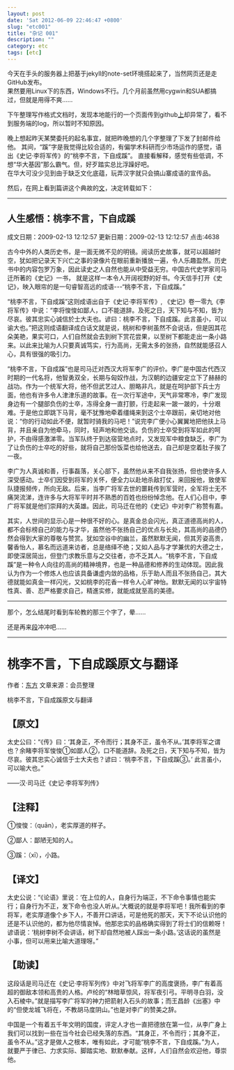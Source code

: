 ```yaml
---
layout: post
date: 'Sat 2012-06-09 22:46:47 +0800'
slug: "etc001"
title: "杂记 001"
description: ""
category: etc
tags: [etc]
---
```


今天在手头的服务器上把基于jekyll的note-set环境搭起来了，当然网页还是走GitHub发布。   
果然要用Linux下的东西，Windows不行。几个月前虽然用cygwin和SUA都搞过，但就是用得不爽……

下午整理写作格式文档时，发现本地能行的一个页面传到github<a href="/pages/HelpLiquid.html">上</a>却异常了，看不到服务端的log，所以暂时不知原因。

晚上想起昨天某樊委托的起名事宜，就把昨晚想的几个字整理了下发了封邮件给他。
其间，“蹊”字是我觉得比较合适的，有偏学术科研而少市场运作的感觉，语出《史记·李将军传》的“桃李不言，下自成蹊”。
直接看解释，感觉有些低调，不想“华大基因”那么霸气。但，好歹踏实总比浮躁好吧。   
在华大可没少见到由于缺乏文化底蕴，玩弄汉字就只会搞山寨成语的宣传品。

然后，在网上看到篇讲这个典故的[文](http://xiaoyao.blog.epochtimes.com/article/show?articleid=6711 "人生感悟：桃李不言，下自成蹊")，决定转载如下：

* * *

人生感悟：桃李不言，下自成蹊
----------------------------
成文日期：2009-02-13 12:12:57    更新日期：2009-02-13 12:12:57   点击:4638

古今中外的人类历史书，是一面无微不见的明镜。阅读历史故事，就可以超越时空，犹如把记录天下兴亡之事的录像片在眼前重新播放一遍，令人乐趣盈然。历史书中的内容包罗万象，因此读史之人自然也能从中受益无穷。中国古代史学家司马迁所著的《史记》一书， 就是这样一本令人开阔视野的好书。今天信手打开《史记》，映入眼帘的是一句睿智高远的成语---“桃李不言，下自成蹊。”

“桃李不言，下自成蹊”这则成语出自于《史记·李将军传》, 《史记》卷一零九《李将军传》中说：“李将悛悛如鄙人，口不能道辞。及死之日，天下知与不知，皆为尽哀。彼其忠实心诚信於士大夫也。谚曰：桃李不言，下自成蹊。此言虽小，可以谕大也。”把这则成语翻译成白话文就是说，桃树和李树虽然不会说话，但是因其花朵美艳，果实可口，人们自然就会去到树下赏花尝果，以至树下都能走出一条小路来。以此来比喻为人只要真诚笃实，行为高尚，无需太多的张扬，自然就能感召人心，具有很强的吸引力。

“桃李不言，下自成蹊”也是司马迁对西汉大将军李广的评价。李广是中国古代西汉时期的一代名将，他智勇双全，长期与匈奴作战，为汉朝的边疆安定立下了赫赫的战功。作为一个统军大将，他不但武艺过人、胆略非凡，就是在呵护部下兵士方面，他也有许多令人津津乐道的故事。在一次行军途中，天气非常寒冷，李广发现身边有一个腿部负伤的士卒，冻得全身一直打颤，行走起来一跛一跛的，十分艰难。于是他立即跳下马背，毫不犹豫地牵着缰绳来到这个士卒跟前，亲切地对他说：“你的行动如此不便，就暂时骑我的马吧！”说完李广便小心翼翼地把他扶上马背，并且亲自为他牵马，同时，轻声地和他交谈。负伤的士卒受到将军如此的呵护，不由得感激涕零。当军队终于到达宿营地点时，又发现军中粮食缺乏，李广为了让负伤的士卒吃的好些，就将自己那份饭菜也给他送去，自己却是空着肚子挨了一夜。

李广为人真诚和善，行事磊落，关心部下，虽然他从来不自我张扬，但也使许多人深受感动。士卒们因受到将军的关怀，便全力以赴地杀敌打仗，来回报他，致使军队捷报频传，所向无敌。后来，当李广将军去世的噩耗传到军营时，全军将士无不痛哭流涕，连许多与大将军平时并不熟悉的百姓也纷纷悼念他。在人们心目中，李广将军就是他们崇拜的大英雄。因此，司马迁在他的《史记》中对李广称赞有嘉。

其实，人世间的显示心是一种很不好的心。是真金总会闪光，真正道德高尚的人，都不会标榜自己的能力与才华，虽然他不张扬自己的优点与长处，其高尚的品德仍然会得到大家的尊敬与赞赏。犹如空谷中的幽兰，虽然默默无闻，但其芳姿高贵，馨香怡人，慕名而远道来访者，总是络绎不绝；又如人品与才学兼优的大德之士，即使深居简出，但登门求教乐意与之交往者，亦不乏其人。“桃李不言，下自成蹊”是一种令人向往的高尚的精神境界，也是一种品德和修养的生动体现。因此我认为作为一个修炼人也应该具备谦虚内敛的品格，乐于助人而且不张扬自己，其大德就能如真金一样闪光，又如桃李的花香一样令人心旷神怡。默默无闻的以宇宙特性真、善、忍严格要求自己，精進实修，就能成就至高的美德。

* * *

那个，怎么结尾时看到车轮教的那三个字了，晕……

还是再来[段](http://www.thn21.com/wen/wai/25544.html "桃李不言，下自成蹊原文与翻译")冲冲吧……

* * *

桃李不言，下自成蹊原文与翻译
============================
作者：[东方](http://www.thn21.com/ShowAuthor.asp?ChannelID=1011&AuthorName=%B6%AB%B7%BD) 文章来源：会员整理

桃李不言，下自成蹊原文与翻译

【原文】
--------
太史公曰：“《传》曰：‘其身正，不令而行；其身不正，虽令不从。’其李将军之谓也？余睹李将军悛悛①如鄙人②，口不能道辞。及死之日，天下知与不知，皆为尽哀。彼其忠实心诚信于士大夫也？谚曰：‘桃李不言，下自成蹊③。’ 此言虽小，可以喻大也。”

——汉·司马迁《史记·李将军列传》　　　　　　　　

【注释】
--------
①悛悛：（quān），老实厚道的样子。

②鄙人：鄙陋无知的人。

③蹊：（xī），小路。

【译文】
--------
太史公说：“《论语》里说：‘在上位的人，自身行为端正，不下命令事情也能实行；自身行为不正，发下命令也没人听从。’大概说的就是李将军吧！我所看到的李将军，老实厚道像个乡下人，不善开口讲话，可是他死的那天，天下不论认识他的还是不认识他的，都为他尽情哀悼。他那忠实的品格确实得到了将士们的信赖呀！谚语说：‘桃树李树不会讲话，树下却自然地被人踩出一条小路。’这话说的虽然是小事，但可以用来比喻大道理呀。”

【助读】
--------
这段话是司马迁在《史记·李将军列传》中对飞将军李广的高度褒扬，李广有着高超的御敌本领和高贵的人格。卢纶的“林暗草惊风，将军夜引弓。平明寻白羽，没入石棱中。”就是描写李广将军的神力把箭射入石头的故事；而王昌龄《出塞》中的“但使龙城飞将在，不教胡马度阴山。”也是对李广的赞美之辞。

中国是一个有着五千年文明的国度，评定人才也一直把德放在第一位，从李广身上我们可以找到一些在当今社会已经失落的东西。“其身正，不令而行；其身不正，虽令不从。”这才是做人之根本，唯有如此，才可能“桃李不言，下自成蹊。”为人，就要严于律已、力求实际、脚踏实地、默默奉献。这样，人们自然会欢迎他，尊崇他。
